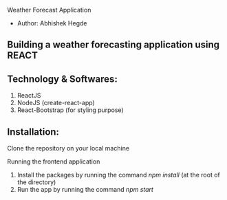 Weather Forecast Application

- Author: Abhishek Hegde

## Building a weather forecasting application using REACT

## Technology & Softwares:

1. ReactJS
2. NodeJS (create-react-app)
3. React-Bootstrap (for styling purpose)

## Installation:
Clone the repository on your local machine

Running the frontend application
1. Install the packages by running the command *npm install* (at the root of the directory)
2. Run the app by running the command *npm start*
